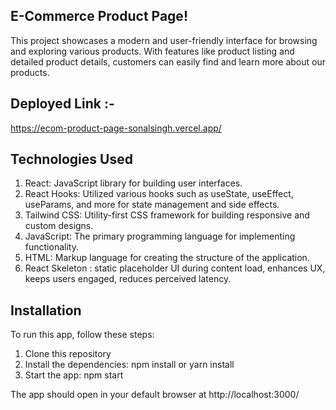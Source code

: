 ## E-Commerce Product Page!

 This project showcases a modern and user-friendly interface for browsing and exploring various products. With features like product listing and detailed product details, customers can easily find and learn more about our products.

## Deployed Link :-
https://ecom-product-page-sonalsingh.vercel.app/


## Technologies Used

1. React: JavaScript library for building user interfaces.
2. React Hooks: Utilized various hooks such as useState, useEffect, useParams, and more for state management and side effects.
3. Tailwind CSS: Utility-first CSS framework for building responsive and custom designs.
4. JavaScript: The primary programming language for implementing functionality.
5. HTML: Markup language for creating the structure of the application.
6. React Skeleton : static placeholder UI during content load, enhances UX, keeps users engaged, reduces perceived latency.



## Installation

To run this app, follow these steps:
1. Clone this repository
2. Install the dependencies: npm install or yarn install
3. Start the app: npm start

The app should open in your default browser at http://localhost:3000/